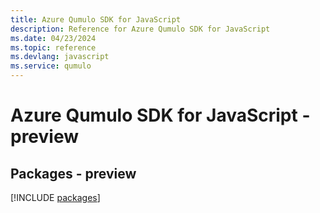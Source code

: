 ```yaml
---
title: Azure Qumulo SDK for JavaScript
description: Reference for Azure Qumulo SDK for JavaScript
ms.date: 04/23/2024
ms.topic: reference
ms.devlang: javascript
ms.service: qumulo
---
```

# Azure Qumulo SDK for JavaScript - preview
## Packages - preview
[!INCLUDE [packages](qumulo-index.md)]